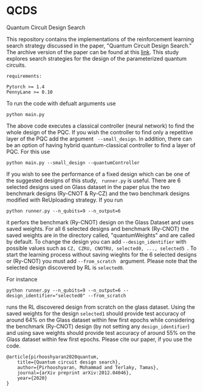# QCDS
Quantum Circuit Design Search

This repository contains the implementations of the reinforcement learning search strategy discussed in the paper, "Quantum Circuit Design Search." 
The archive version of the paper can be found at this [link](https://arxiv.org/pdf/2012.04046.pdf). This study explores search strategies for the design of the parameterized quantum circuits.

```
requirements:

Pytorch >= 1.4
PennyLane >= 0.10

```

To run the code with defualt arguments use

```
python main.py

```

The above code executes a classical controller (neural network) to find the whole design of the PQC. If you wish the controller to find only a repetitive layer of the PQC add the argument ``` --small_design```. In addition, there can be an option of having hybrid quantum-classical controller to find a layer of PQC. For this use 

```
python main.py --small_design --quantumController

```
If you wish to see the performance of a fixed design which can be one of the suggested designs of this study, ``` runner.py``` is useful. There are 6 selected designs used on Glass dataset in the paper plus the two benchmark designs (Ry-CNOT & Ry-CZ) and the two benchmark designs modified with ReUploading strategy. If you run 

```
python runner.py --n_qubits=9 --n_output=6

```
it perfors the benchmark (Ry-CNOT) design on the Glass Dataset and uses saved weights. For all 6 selected designs and benchmark (Ry-CNOT) the saved weights are in the directory called, "quantumWeights" and are called by default. To change the design you can add ```--design_identifier``` with possible values such as ```CZ, CZRU, CNOTRU, selected0, ..., selected5 ```. To start the learning process without saving wieghts for the 6 selected designs or (Ry-CNOT) you must add ```--from_scratch ``` argument. Please note that the selected design discovered by RL is ```selected0```.

For instance

```
python runner.py --n_qubits=9 --n_output=6 --design_identifier="selected0" --from_scratch

```
runs the RL discovered design from scratch on the glass dataset. Using the saved weights for the design ```selected1``` should provide test accuracy of around 64% on the Glass dataset within few first epochs while considering the benchmark (Ry-CNOT) design (by not setting any ```design_identifier```) and using save weights should provide test accuracy of around 55% on the Glass dataset within few first epochs. Please cite our paper, if you use the code. 

```
@article{pirhooshyaran2020quantum,
	title={Quantum circuit design search},
	author={Pirhooshyaran, Mohammad and Terlaky, Tamas},
	journal={arXiv preprint arXiv:2012.04046},
	year={2020}
}

```



